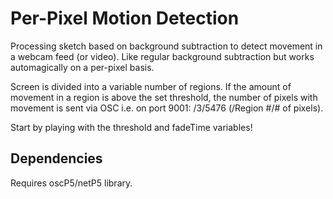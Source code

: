 Per-Pixel Motion Detection 
==========================

Processing sketch based on background subtraction to detect movement in a webcam feed (or video). Like regular background subtraction but works automagically on a per-pixel basis. 

Screen is divided into a variable number of regions. If the amount of movement in a region is above the set threshold, the number of pixels with movement is sent via OSC i.e. on port 9001: /3/5476 (/Region #/# of pixels).

Start by playing with the threshold and fadeTime variables! 

Dependencies
------------
Requires oscP5/netP5 library.

